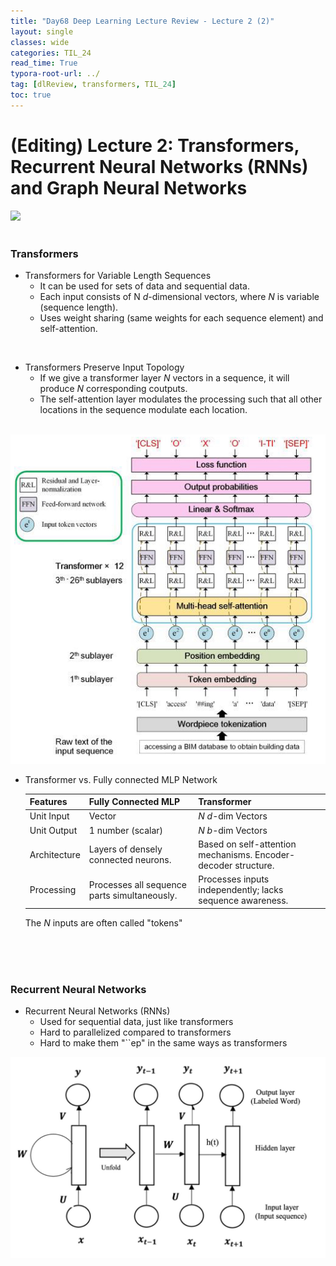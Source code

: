 ```yaml
---
title: "Day68 Deep Learning Lecture Review - Lecture 2 (2)"
layout: single
classes: wide
categories: TIL_24
read_time: True
typora-root-url: ../
tag: [dlReview, transformers, TIL_24]
toc: true 
---
```


# (Editing) Lecture 2: Transformers, Recurrent Neural Networks (RNNs) and Graph Neural Networks

<img src="/blog/images/2024-09-05-TIL24_Day68_DL/9C0DB8D1-E5F6-40F6-9C08-6C572349A4D4_1_105_c.jpeg"><br><br>

### Transformers

- Transformers for Variable Length Sequences
  - It can be used for sets of data and sequential data.
  - Each input consists of N $d$-dimensional vectors, where $N$ is variable (sequence length).
  - Uses weight sharing (same weights for each sequence element) and self-attention.

<br>

- Transformers Preserve Input Topology
  - If we give a transformer layer $N$ vectors in a sequence, it will produce $N$ corresponding coutputs.
  - The self-attention layer modulates the processing such that all other locations in the sequence modulate each location. <br><br>

![image-20240906204246221](/images/2024-09-05-TIL24_Day68_DL/image-20240906204246221.png)



- Transformer vs. Fully connected MLP Network

  | Features     | Fully Connected MLP                          | Transformer                                                  |
  | ------------ | -------------------------------------------- | ------------------------------------------------------------ |
  | Unit Input   | Vector                                       | $N$ $d$-dim Vectors                                          |
  | Unit Output  | 1 number (scalar)                            | $N$ $b$-dim Vectors                                          |
  | Architecture | Layers of densely connected neurons.         | Based on self-attention mechanisms. Encoder-decoder structure. |
  | Processing   | Processes all sequence parts simultaneously. | Processes inputs independently; lacks sequence awareness.    |

  The $N$ inputs are often called "tokens"

<br><br><br>

### Recurrent Neural Networks 

- Recurrent Neural Networks (RNNs)
  - Used for sequential data, just like transformers
  - Hard to parallelized compared to transformers
  - Hard to make them "``ep" in the same ways as transformers

![image-20240906210350522](/images/2024-09-05-TIL24_Day68_DL/image-20240906210350522.png)

